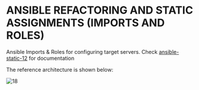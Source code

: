 # ANSIBLE REFACTORING AND STATIC ASSIGNMENTS (IMPORTS AND ROLES)
Ansible Imports &amp; Roles for configuring target servers. Check [ansible-static-12](https://github.com/brpo01/ansible-static-12/blob/master/ansible-static-12.md) for documentation

The reference architecture is shown below:

![18](https://user-images.githubusercontent.com/47898882/129235595-43e4cf5b-bc1d-4f1a-9681-b3c23b3c2480.JPG)

